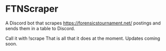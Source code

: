 # FTNScraper

A Discord bot that scrapes https://forensicstournament.net/ postings and sends them in a table to Discord. 

Call it with !scrape <FTN Postings>
  That is all that it does at the moment. Updates coming soon. 
